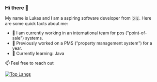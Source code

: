 ### Hi there 👋

My name is Lukas and I am a aspiring software developer from 🇩🇪. Here are some quick facts about me:
-  🔭 I am currently working in an international team for pos ("point-of-sale") systems.
-  📅 Previously worked on a PMS ("property management system") for a year.
-  🌱 Currently learning: Java

📫 Feel free to reach out

[![Top Langs](https://github-readme-stats.vercel.app/api/top-langs/?username=yoyold&show_icons=true&theme=dark)
](https://github.com/yoyold)


  <!---💬 Ask me about ...
- Coffee or Tea when coding?
- Do you listen to music when coding?
- Listening to music while coding?
-  Tabs or Spaces: I like to press tab, but configured as multiple spaces when pressing in the IDE.
- How do I organize my notes and tasks? I mostly use [Notion](https://notion.so)
- Used Technology/languages/tools
-->

